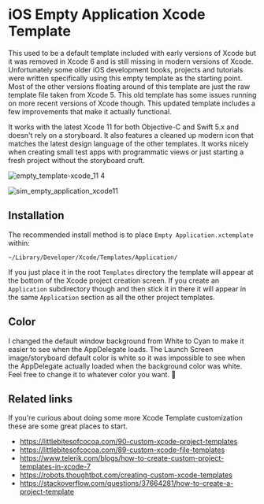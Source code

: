 # iOS Empty Application Xcode Template

This used to be a default template included with early versions of Xcode but it was removed in Xcode 6 and is still missing in modern versions of Xcode. Unfortunately some older iOS development books, projects and tutorials were written specifically using this empty template as the starting point. Most of the other versions floating around of this template are just the raw template file taken from Xcode 5. This old template has some issues running on more recent versions of Xcode though. This updated template includes a few improvements that make it actually functional.

It works with the latest Xcode 11 for both Objective-C and Swift 5.x and doesn't rely on a storyboard. It also features a cleaned up modern icon that matches the latest design language of the other templates. It works nicely when creating small test apps with programmatic views or just starting a fresh project without the storyboard cruft.

![empty_template-xcode_11 4](https://user-images.githubusercontent.com/499487/78055191-022ba900-7338-11ea-8336-e0e266e3991c.png)

![sim_empty_application_xcode11](https://user-images.githubusercontent.com/499487/67164330-64ff2a00-f32e-11e9-8171-67ed6727b106.png)

## Installation
The recommended install method is to place `Empty Application.xctemplate` within:
```
~/Library/Developer/Xcode/Templates/Application/
```
If you just place it in the root `Templates` directory the template will appear at the bottom of the Xcode project creation screen. If you create an `Application` subdirectory though and then stick it in there it will appear in the same `Application` section as all the other project templates.

## Color
I changed the default window background from White to Cyan to make it easier to see when the AppDelegate loads. The Launch Screen image/storyboard default color is white so it was impossible to see when the AppDelegate actually loaded when the background color was white. Feel free to change it to whatever color you want. 🎨 

## Related links
If you're curious about doing some more Xcode Template customization these are some great places to start.
* https://littlebitesofcocoa.com/90-custom-xcode-project-templates
* https://littlebitesofcocoa.com/89-custom-xcode-file-templates
* https://www.telerik.com/blogs/how-to-create-custom-project-templates-in-xcode-7
* https://robots.thoughtbot.com/creating-custom-xcode-templates
* https://stackoverflow.com/questions/37664281/how-to-create-a-project-template
